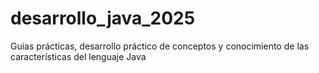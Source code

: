 # desarrollo_java_2025
Guias prácticas, desarrollo práctico de conceptos y conocimiento de las características del lenguaje Java
